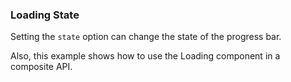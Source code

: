 ### Loading State

Setting the `state` option can change the state of the progress bar.

Also, this example shows how to use the Loading component in a composite API.
